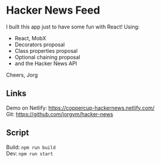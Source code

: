 # Hacker News Feed

I built this app just to have some fun with React! Using:

- React, MobX
- Decorators proposal
- Class properties proposal
- Optional chaining proposal
- and the Hacker News API

Cheers,
Jorg

## Links

Demo on Netlify: https://coppercup-hackernews.netlify.com/  
Git: https://github.com/jorgvm/hacker-news

## Script

Build: `npm run build`  
Dev: `npm run start`
